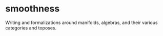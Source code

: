 # smoothness
Writing and formalizations around manifolds, algebras, and their various categories and toposes.
